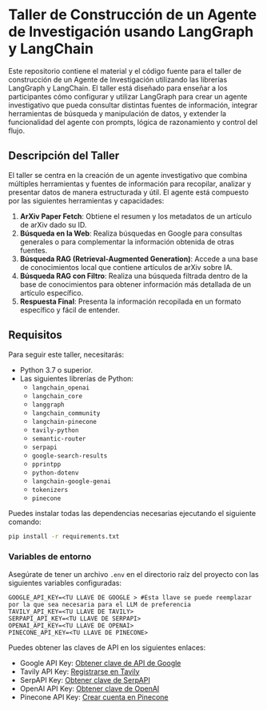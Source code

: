 # Taller de Construcción de un Agente de Investigación usando LangGraph y LangChain

Este repositorio contiene el material y el código fuente para el taller de construcción de un Agente de Investigación utilizando las librerías LangGraph y LangChain. El taller está diseñado para enseñar a los participantes cómo configurar y utilizar LangGraph para crear un agente investigativo que pueda consultar distintas fuentes de información, integrar herramientas de búsqueda y manipulación de datos, y extender la funcionalidad del agente con prompts, lógica de razonamiento y control del flujo.

## Descripción del Taller

El taller se centra en la creación de un agente investigativo que combina múltiples herramientas y fuentes de información para recopilar, analizar y presentar datos de manera estructurada y útil. El agente está compuesto por las siguientes herramientas y capacidades:

1. **ArXiv Paper Fetch**: Obtiene el resumen y los metadatos de un artículo de arXiv dado su ID.
2. **Búsqueda en la Web**: Realiza búsquedas en Google para consultas generales o para complementar la información obtenida de otras fuentes.
3. **Búsqueda RAG (Retrieval-Augmented Generation)**: Accede a una base de conocimientos local que contiene artículos de arXiv sobre IA.
4. **Búsqueda RAG con Filtro**: Realiza una búsqueda filtrada dentro de la base de conocimientos para obtener información más detallada de un artículo específico.
5. **Respuesta Final**: Presenta la información recopilada en un formato específico y fácil de entender.

## Requisitos

Para seguir este taller, necesitarás:

- Python 3.7 o superior.
- Las siguientes librerías de Python:
  - `langchain_openai`
  - `langchain_core`
  - `langgraph`
  - `langchain_community`
  - `langchain-pinecone`
  - `tavily-python`
  - `semantic-router`
  - `serpapi`
  - `google-search-results`
  - `pprintpp`
  - `python-dotenv`
  - `langchain-google-genai`
  - `tokenizers`
  - `pinecone`

Puedes instalar todas las dependencias necesarias ejecutando el siguiente comando:

```bash
pip install -r requirements.txt
```

### Variables de entorno

Asegúrate de tener un archivo `.env` en el directorio raíz del proyecto con las siguientes variables configuradas:

```env
GOOGLE_API_KEY=<TU LLAVE DE GOOGLE > #Esta llave se puede reemplazar por la que sea necesaria para el LLM de preferencia
TAVILY_API_KEY=<TU LLAVE DE TAVILY>
SERPAPI_API_KEY=<TU LLAVE DE SERPAPI>
OPENAI_API_KEY=<TU LLAVE DE OPENAI>
PINECONE_API_KEY=<TU LLAVE DE PINECONE>
```

Puedes obtener las claves de API en los siguientes enlaces:

- Google API Key: [Obtener clave de API de Google](https://ai.google.dev/gemini-api/docs/api-key)
- Tavily API Key: [Registrarse en Tavily](https://tavily.com/)
- SerpAPI Key: [Obtener clave de SerpAPI](https://serpapi.com/)
- OpenAI API Key: [Obtener clave de OpenAI](https://platform.openai.com/)
- Pinecone API Key: [Crear cuenta en Pinecone](https://www.pinecone.io/)